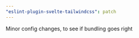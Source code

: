 ```yaml
---
"eslint-plugin-svelte-tailwindcss": patch
---
```


Minor config changes, to see if bundling goes right
